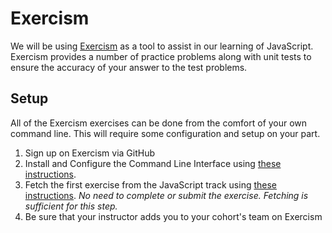 # Exercism

We will be using [Exercism](http://exercism.io/) as a tool to assist in our learning of JavaScript. Exercism provides a number of practice problems along with unit tests to ensure the accuracy of your answer to the test problems.

## Setup
All of the Exercism exercises can be done from the comfort of your own command line. This will require some configuration and setup on your part.

1. Sign up on Exercism via GitHub
2. Install and Configure the Command Line Interface using [these instructions](http://exercism.io/cli).
3. Fetch the first exercise from the JavaScript track using [these instructions](http://exercism.io/languages/javascript). _No need to complete or submit the exercise. Fetching is sufficient for this step._
4. Be sure that your instructor adds you to your cohort's team on Exercism
